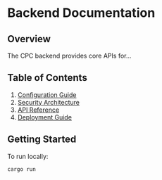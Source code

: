 # Backend Documentation

## Overview
The CPC backend provides core APIs for...

## Table of Contents
1. [Configuration Guide](configuration.md)
2. [Security Architecture](security_architecture.md)
3. [API Reference](api.md)
4. [Deployment Guide](deployment.md)

## Getting Started
To run locally:
```bash
cargo run